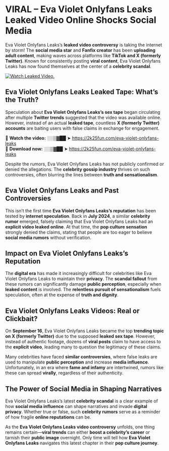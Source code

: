 # VIRAL – Eva Violet Onlyfans Leaks Leaked Video Online Shocks Social Media 

Eva Violet Onlyfans Leaks’s **leaked video controversy** is taking the internet by storm! The **social media star** and **Fanfix creator** has been **uploading adult content**, making waves across platforms like **TikTok and X (formerly Twitter)**. Known for consistently posting **viral content**, Eva Violet Onlyfans Leaks has now found themselves at the center of a **celebrity scandal**.  

[![Watch Leaked Video.](https://miro.medium.com/v2/resize:fit:828/format:webp/1*cilzJN44JGOrTw9NJCrNHA.gif "Watch Leaked Video")](https://2k25fun.com/eva-violet-onlyfans-leaks)

## **Eva Violet Onlyfans Leaks Leaked Tape: What’s the Truth?**  
Speculation about **Eva Violet Onlyfans Leaks’s sex tape** began circulating after multiple **Twitter trends** suggested that the video was available online. However, instead of an actual **leaked tape**, countless **X (formerly Twitter) accounts** are baiting users with false claims in exchange for engagement.  

🔹 **Watch the video:** ░░▒▓██ ➤ https://2k25fun.com/eva-violet-onlyfans-leaks  
🔹 **Download now:** ░░▒▓██ ➤ https://2k25fun.com/eva-violet-onlyfans-leaks  

Despite the rumors, Eva Violet Onlyfans Leaks has not publicly confirmed or denied the allegations. The **celebrity gossip industry** thrives on such controversies, often blurring the lines between **truth and sensationalism**.  

## **Eva Violet Onlyfans Leaks and Past Controversies**  
This isn’t the first time **Eva Violet Onlyfans Leaks’s reputation** has been tested by **internet speculation**. Back in **July 2024**, a similar **celebrity rumor** emerged, falsely claiming that Eva Violet Onlyfans Leaks had an **explicit video leaked online**. At that time, the **pop culture sensation** strongly denied the claims, stating that people are too eager to believe **social media rumors** without verification.  

## **Impact on Eva Violet Onlyfans Leaks’s Reputation**  
The **digital era** has made it increasingly difficult for celebrities like Eva Violet Onlyfans Leaks to maintain their **privacy**. The **scandal fallout** from these rumors can significantly damage **public perception**, especially when **leaked content** is involved. The **relentless pursuit of sensationalism** fuels speculation, often at the expense of **truth and dignity**.  

## **Eva Violet Onlyfans Leaks Videos: Real or Clickbait?**  
On **September 16**, Eva Violet Onlyfans Leaks became the top **trending topic on X (formerly Twitter)** due to the supposed **leaked sex tape**. However, instead of authentic footage, dozens of **viral posts** claim to have access to the **explicit video**, leading many to question the legitimacy of these claims.  

Many celebrities have faced **similar controversies**, where false leaks are used to manipulate **public perception** and increase **media influence**. Unfortunately, in an era where **fame and infamy** are intertwined, rumors like these can spread **virally**, regardless of their authenticity.  

## **The Power of Social Media in Shaping Narratives**  
Eva Violet Onlyfans Leaks’s latest **celebrity scandal** is a clear example of how **social media influence** can shape narratives and invade **digital privacy**. Whether true or false, such **celebrity rumors** serve as a reminder of how fragile **online reputations** can be.  

As the **Eva Violet Onlyfans Leaks video controversy** unfolds, one thing remains certain—**viral trends** can either **boost a celebrity’s career** or tarnish their **public image** overnight. Only time will tell how **Eva Violet Onlyfans Leaks** navigates this latest chapter in their **pop culture journey**. 